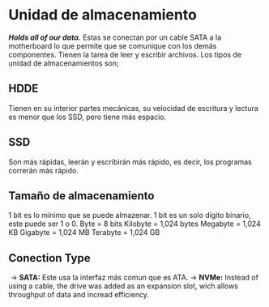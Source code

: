 # Unidad de almacenamiento


***Holds all of our data.*** Estas se conectan por un cable SATA a la motherboard lo que permite que se comunique con los demás componentes. Tienen la tarea de leer y escribir archivos. Los tipos de unidad de almacenamientos son;

## HDDE

Tienen en su interior partes mecánicas, su velocidad de escritura y lectura es menor que los SSD, pero tiene más espacio.

## SSD

Son más rápidas, leerán y escribirán más rápido, es decir, los programas correrán más rápido.

## Tamaño de almacenamiento

1 bit es lo mínimo que se puede almazenar. 1 bit es un solo dígito binario, este puede ser 1 o 0.
	Byte = 8 bits
	Kilobyte = 1,024  bytes
	Megabyte = 1,024 KB
	Gigabyte = 1,024 MB
	Terabyte = 1,024 GB

## Conection Type

​	→ **SATA:** Este usa la interfaz más comun que es ATA.
​	→ **NVMe:**  Instead of using a cable, the drive was added as an expansion slot, wich allows throughput of data and incread efficiency.